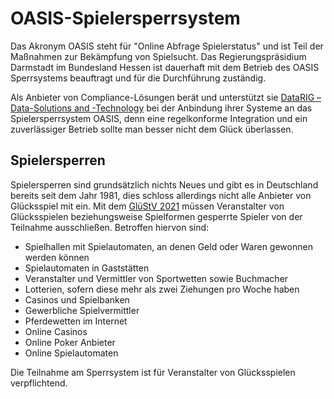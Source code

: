 # OASIS-Spielersperrsystem

Das Akronym OASIS steht für "Online Abfrage Spielerstatus" und ist Teil der Maßnahmen zur Bekämpfung von Spielsucht. Das Regierungspräsidium Darmstadt im Bundesland Hessen ist dauerhaft mit dem Betrieb des OASIS Sperrsystems beauftragt und für die Durchführung zuständig.

Als Anbieter von Compliance-Lösungen berät und unterstützt sie [DataRIG – Data-Solutions and -Technology][datarig] bei der Anbindung ihrer Systeme an das Spielersperrsystem OASIS, denn eine regelkonforme Integration und ein zuverlässiger Betrieb sollte man besser nicht dem Glück überlassen.

[datarig]: https://datarig.de

## Spielersperren

Spielersperren sind grundsätzlich nichts Neues und gibt es in Deutschland bereits seit dem Jahr 1981, dies schloss allerdings nicht alle Anbieter von Glücksspiel mit ein. Mit dem [GlüStV 2021][glustv] müssen Veranstalter von Glücksspielen beziehungsweise Spielformen gesperrte Spieler von der Teilnahme ausschließen. Betroffen hiervon sind:

- Spielhallen mit Spielautomaten, an denen Geld oder Waren gewonnen werden können
- Spielautomaten in Gaststätten
- Veranstalter und Vermittler von Sportwetten sowie Buchmacher
- Lotterien, sofern diese mehr als zwei Ziehungen pro Woche haben
- Casinos und Spielbanken
- Gewerbliche Spielvermittler
- Pferdewetten im Internet
- Online Casinos
- Online Poker Anbieter
- Online Spielautomaten

Die Teilnahme am Sperrsystem ist für Veranstalter von Glücksspielen verpflichtend.

[glustv]: https://www.gesetze-bayern.de/Content/Document/StVGlueStV2021
